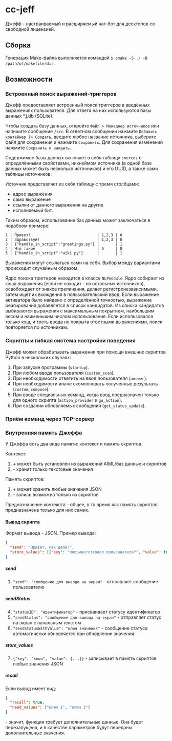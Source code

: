 # cc-jeff

Джефф - настраиваемый и расширяемый чат-бот для десктопов со свободной лицензией.

## Сборка

Генерация Make-файла выполняется командой `$ cmake -S ./ -B /path/of/makefile/dir`.

## Возможности

### Встроенный поиск выражений-триггеров

Джефф предоставляет встроенный поиск триггеров в введённых выражениях пользователя. Для ответа на них используются базы данных \*.j.db (SQLite).

Чтобы создать базу данных, откройте `Файл > Менеджер источников` или напишите сообщение `/src`. В ответном сообщении нажмите `Добавить контейнер |> Создать`, введите любое название источника, выберите файл для сохранения и нажмите `Сохранить`. Для сохранения изменений нажмите `Сохранить и закрыть`.

Содержимое базы данных включает в себя таблицу `sources` с определёнными свойствами, никнеймом источника (в одной базе данных может быть несколько источников) и его UUID, а также сами таблицы источников.

Источник представляет из себя таблицу с тремя столбцами:

- адрес выражения
- само выражение
- ссылки от данного выражения на другие
- исполняемый бит.

Таким образом, использование баз данных может заключаться в подобном примере:

```
1 | Привет!                             | 1,2,3 | 0
2 | Здравствуй!                         | 1,2,3 | 0
3 | {"handle_in_script":"greetings.py"} |       | 1
4 | Что такое                           | 5     | 0
5 | {"handle_in_script":"wiki.py"}      |       | 1
```

Выражения могут ссылаться сами на себя. Выбор между вариантами происходит случайным образом.

Ядро поиска триггеров находится в классе `NLPmodule`. Ядро собирает из кэша выражения (если не находит - из остальных источников), освобождает от знаков препинания, делает регистронезависимыми, затем ищет их вхождения в пользовательский ввод. Если выражение активатора было найдено с определённой точностью, выражение реагирования добавляется в список кандидатов. Из списка кандидатов выбираются выражения с максимальным покрытием, наибольшим весом и наименьшим числом использования. Если использовался только кэш, и треть ввода не покрыта ответными выражениями, поиск повторяется по источникам.

### Скрипты и гибкая система настройки поведения

Джефф может обрабатывать выражения при помощи внешних скриптов Python в нескольких случаях:

1. При запуске программы (`startup`).
2. При любом вводе пользователя (`custom_scan`).
3. При необходимости ответить на ввод пользователя (`answer`).
4. При необходимости иначе скомпоновать полученные результаты (`custom_compose`).
5. При вводе специальных команд, когда ввод предназначен только для одного скрипта (`action_provider` и `go_action`).
6. При создании обновляемых сообщений (`get_status_update`).

### Приём команд через TCP-сервер



### Внутренняя память Джеффа

У Джеффа есть два вида памяти: контекст и память скриптов.

Контекст:

1. \+ может быть установлен из выражений AIML/баз данных и скриптов
2. \- хранит только текстовые значения

Память скриптов:

1. \+ может хранить любые значения JSON
2. \- запись возможна только из скриптов

Предназначение контекста - общее, в то время как память скриптов предназначена только для них самих.



#### Вывод скрипта

Формат вывода - JSON. Пример вывода:

```json
{
  "send": "Привет, как дела?",
  "store_values": [{"key": "поприветствовал пользователя?", "value": true}]
}
```

##### send

1. `"send": "сообщение для вывода на экран"` - отправляет сообщение пользователю

##### sendStatus

4. `"statusID": "идентификатор"` - присваивает статусу идентификатор
5. `"sendStatus": "сообщение для вывода на экран"` - отправляет статус на экран с начальным текстом
6. `"sendStatusWithValue": "ключ значения"` - сообщение статуса автоматически обновляется при обновлении значения

##### store_values

7. `{"key": "ключ", "value": {...}}` - записывает в память скриптов любые значения JSON

##### recall

Если вывод имеет вид:

```json
{
  "recall": true,
  "need_values": ["ключ 1", "ключ 2"]
}
```

\- значит, функция требует дополнительные данные. Она будет перезапущена, и в качестве параметров будут переданы дополнительные значения.

